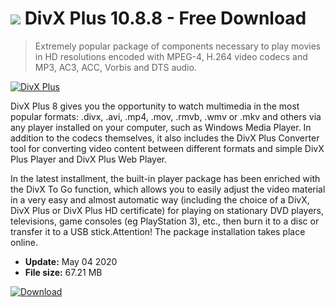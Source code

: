 # ![](https://cdn.softexe.net/static/icon/win.gif) DivX Plus 10.8.8 - Free Download

> Extremely popular package of components necessary to play movies in HD resolutions encoded with MPEG-4, H.264 video codecs and MP3, AC3, ACC, Vorbis and DTS audio.

[![DivX Plus](https://gallery.dpcdn.pl/imgc/Tools/1392/g_-_420x350_1.5_-_x20110104155814_00.png)](https://softexe.net/win/multimedia/codecs/divx-plus:addb.html)

DivX Plus 8 gives you the opportunity to watch multimedia in the most popular formats: .divx, .avi, .mp4, .mov, .rmvb, .wmv or .mkv and others via any player installed on your computer, such as Windows Media Player. In addition to the codecs themselves, it also includes the DivX Plus Converter tool for converting video content between different formats and simple DivX Plus Player and DivX Plus Web Player.
 
 In the latest installment, the built-in player package has been enriched with the DivX To Go function, which allows you to easily adjust the video material in a very easy and almost automatic way (including the choice of a DivX, DivX Plus or DivX Plus HD certificate) for playing on stationary DVD players, televisions, game consoles (eg PlayStation 3), etc., then burn it to a disc or transfer it to a USB stick.Attention!
 The package installation takes place online.


- **Update:** May 04 2020
- **File size:** 67.21 MB

[![Download](https://cdn.softexe.net/static/img/download.png)](https://softexe.net/win/multimedia/codecs/divx-plus:addb.html)

